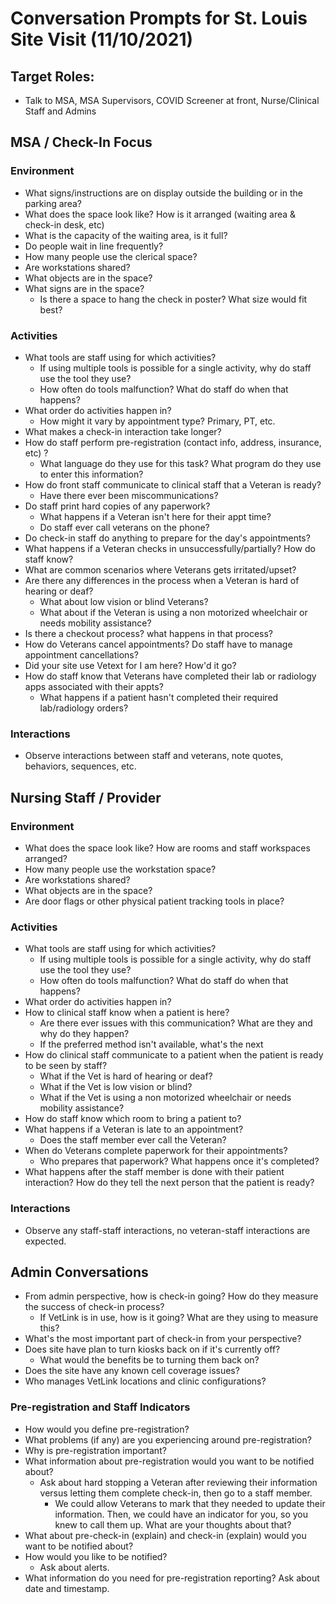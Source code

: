 # Conversation Prompts for St. Louis Site Visit (11/10/2021)

## Target Roles:
- Talk to MSA, MSA Supervisors, COVID Screener at front, Nurse/Clinical Staff and Admins
## MSA / Check-In Focus
### Environment
- What signs/instructions are on display outside the building or in the parking area?
- What does the space look like? How is it arranged (waiting area & check-in desk, etc)
- What is the capacity of the waiting area, is it full?
- Do people wait in line frequently?
- How many people use the clerical space?
- Are workstations shared?
- What objects are in the space?
- What signs are in the space?
	- Is there a space to hang the check in poster? What size would fit best? 
### Activities
- What tools are staff using for which activities? 
	- If using multiple tools is possible for a single activity, why do staff use the tool they use? 
	- How often do tools malfunction? What do staff do when that happens?
- What order do activities happen in? 
	- How might it vary by appointment type? Primary, PT, etc. 
- What makes a check-in interaction take longer? 
- How do staff perform pre-registration (contact info, address, insurance, etc) ?
	- What language do they use for this task? What program do they use to enter this information?
- How do front staff communicate to clinical staff that a Veteran is ready?
	- Have there ever been miscommunications?
- Do staff print hard copies of any paperwork?
	- What happens if a Veteran isn't here for their appt time?
	- Do staff ever call veterans on the phone?
- Do check-in staff do anything to prepare for the day's appointments?
- What happens if a Veteran checks in unsuccessfully/partially? How do staff know?
- What are common scenarios where Veterans gets irritated/upset?
- Are there any differences in the process when a Veteran is hard of hearing or deaf?
	- What about low vision or blind Veterans?
	- What about if the Veteran is using a non motorized wheelchair or needs mobility assistance?
- Is there a checkout process? what happens in that process?
- How do Veterans cancel appointments? Do staff have to manage appointment cancellations? 
- Did your site use Vetext for I am here? How'd it go?
- How do staff know that Veterans have completed their lab or radiology apps associated with their appts?
	- What happens if a patient hasn't completed their required lab/radiology orders?
### Interactions
- Observe interactions between staff and veterans, note quotes, behaviors, sequences, etc. 



## Nursing Staff / Provider 
### Environment
- What does the space look like? How are rooms and staff workspaces arranged?
- How many people use the workstation space?
- Are workstations shared?
- What objects are in the space?
- Are door flags or other physical patient tracking tools in place?
### Activities
- What tools are staff using for which activities? 
	- If using multiple tools is possible for a single activity, why do staff use the tool they use? 
	- How often do tools malfunction? What do staff do when that happens?
- What order do activities happen in?
- How to clinical staff know when a patient is here?
	- Are there ever issues with this communication? What are they and why do they happen?
	- If the preferred method isn't available, what's the next 
- How do clinical staff communicate to a patient when the patient is ready to be seen by staff?
	- What if the Vet is hard of hearing or deaf?
	- What if the Vet is low vision or blind?
	- What if the Vet is using a non motorized wheelchair or needs mobility assistance?
- How do staff know which room to bring a patient to? 
- What happens if a Veteran is late to an appointment? 
	- Does the staff member ever call the Veteran?
- When do Veterans complete paperwork for their appointments? 
	- Who prepares that paperwork? What happens once it's completed?
- What happens after the staff member is done with their patient interaction? How do they tell the next person that the patient is ready?
### Interactions
- Observe any staff-staff interactions, no veteran-staff interactions are expected.


## Admin Conversations

- From admin perspective, how is check-in going?  How do they measure the success of check-in process?
	- If VetLink is in use, how is it going? What are they using to measure this?
- What's the most important part of check-in from your perspective?
- Does site have plan to turn kiosks back on if it's currently off?
	- What would the benefits be to turning them back on?
- Does the site have any known cell coverage issues? 
- Who manages VetLink locations and clinic configurations? 
### Pre-registration and Staff Indicators
- How would you define pre-registration?
- What problems (if any) are you experiencing around pre-registration?
- Why is pre-registration important?
- What information about pre-registration would you want to be notified about?
	- Ask about hard stopping a Veteran after reviewing their information versus letting them complete check-in, then go to a staff member.	
		- We could allow Veterans to mark that they needed to update their information. Then, we could have an indicator for you, so you knew to call them up. What are your thoughts about that?
- What about pre-check-in (explain) and check-in (explain) would you want to be notified about?
- How would you like to be notified?
	- Ask about alerts.
- What information do you need for pre-registration reporting? Ask about date and timestamp.

